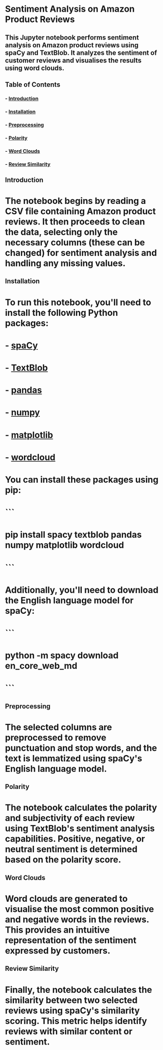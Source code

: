 # Sentiment Analysis on Amazon Product Reviews

## This Jupyter notebook performs sentiment analysis on Amazon product reviews using spaCy and TextBlob. It analyzes the sentiment of customer reviews and visualises the results using word clouds.

## Table of Contents

### - [Introduction](#introduction)
### - [Installation](#installation)
### - [Preprocessing](#Preprocessing)
### - [Polarity](#polarity)
### - [Word Clouds](#word-clouds)
### - [Review Similarity](#review-similarity)

## Introduction

# The notebook begins by reading a CSV file containing Amazon product reviews. It then proceeds to clean the data, selecting only the necessary columns (these can be changed) for sentiment analysis and handling any missing values.

## Installation

# To run this notebook, you'll need to install the following Python packages:

# - [spaCy](https://spacy.io/usage)
# - [TextBlob](https://textblob.readthedocs.io/en/dev/)
# - [pandas](https://pandas.pydata.org/pandas-docs/stable/getting_started/install.html)
# - [numpy](https://numpy.org/install/)
# - [matplotlib](https://matplotlib.org/stable/users/installing.html)
# - [wordcloud](https://pypi.org/project/wordcloud/)

# You can install these packages using pip:

# ```
# pip install spacy textblob pandas numpy matplotlib wordcloud
# ```

# Additionally, you'll need to download the English language model for spaCy:

# ```
# python -m spacy download en_core_web_md
# ```

## Preprocessing

# The selected columns are preprocessed to remove punctuation and stop words, and the text is lemmatized using spaCy's English language model.

## Polarity

# The notebook calculates the polarity and subjectivity of each review using TextBlob's sentiment analysis capabilities. Positive, negative, or neutral sentiment is determined based on the polarity score.

## Word Clouds

# Word clouds are generated to visualise the most common positive and negative words in the reviews. This provides an intuitive representation of the sentiment expressed by customers.

## Review Similarity

# Finally, the notebook calculates the similarity between two selected reviews using spaCy's similarity scoring. This metric helps identify reviews with similar content or sentiment.
